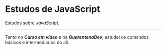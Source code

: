 # Estudos de JavaScript
 
 Estudos sobre *JavaScript*.
***
 Tanto no **_Curso em vídeo_** e na **_QuarentenaDev_**, estudei os comandos básicos e intermediarios do JS.
